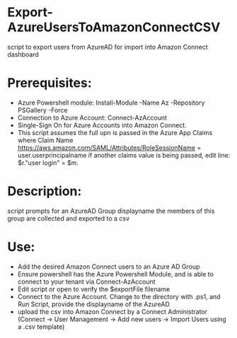 # Export-AzureUsersToAmazonConnectCSV
script to export users from AzureAD for import into Amazon Connect dashboard

# Prerequisites:
- Azure Powershell module: Install-Module -Name Az -Repository PSGallery -Force
- Connection to Azure Account: Connect-AzAccount
- Single-Sign On for Azure Accounts into Amazon Connect. 
- This script assumes the full upn is passed in the Azure App Claims
  where Claim Name https://aws.amazon.com/SAML/Attributes/RoleSessionName = user.userprincipalname
  if another claims value is being passed, edit line: $r."user login" = $m.<desiredValue>

# Description: 
 script prompts for an AzureAD Group displayname
 the members of this group are collected and exported to a csv

# Use:
- Add the desired Amazon Connect users to an Azure AD Group
- Ensure powershell has the Azure Powershell Module, and is able to connect to your tenant via Connect-AzAccount
- Edit script or open to verify the $exportFile filename
- Connect to the Azure Account. Change to the directory with .ps1, and Run Script, provide the displayname of the AzureAD 
- upload the csv into Amazon Connect by a Connect Administrator
  (Connect -> User Management -> Add new users -> Import Users using a .csv template)
